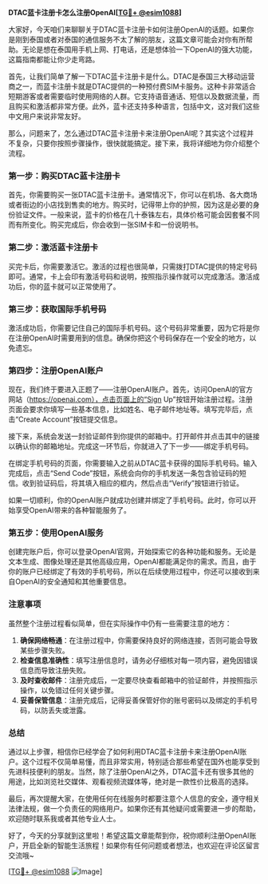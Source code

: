 **DTAC蓝卡注册卡怎么注册OpenAI[[TG💪+ @esim1088](https://t.me/s/esim1088)]**

大家好，今天咱们来聊聊关于DTAC蓝卡注册卡如何注册OpenAI的话题。如果你是刚到泰国或者对泰国的通信服务不太了解的朋友，这篇文章可能会对你有所帮助。无论是想在泰国用手机上网、打电话，还是想体验一下OpenAI的强大功能，这篇指南都能让你少走弯路。

首先，让我们简单了解一下DTAC蓝卡注册卡是什么。DTAC是泰国三大移动运营商之一，而蓝卡注册卡就是DTAC提供的一种预付费SIM卡服务。这种卡非常适合短期游客或者需要临时使用网络的人群。它支持语音通话、短信以及数据流量，而且购买和激活都非常方便。此外，蓝卡还支持多种语言，包括中文，这对我们这些中文用户来说非常友好。

那么，问题来了，怎么通过DTAC蓝卡注册卡来注册OpenAI呢？其实这个过程并不复杂，只要你按照步骤操作，很快就能搞定。接下来，我将详细地为你介绍整个流程。

### **第一步：购买DTAC蓝卡注册卡**

首先，你需要购买一张DTAC蓝卡注册卡。通常情况下，你可以在机场、各大商场或者街边的小店找到售卖的地方。购买时，记得带上你的护照，因为这是必要的身份验证文件。一般来说，蓝卡的价格在几十泰铢左右，具体价格可能会因套餐不同而有所变化。购买完成后，你会收到一张SIM卡和一份说明书。

### **第二步：激活蓝卡注册卡**

买完卡后，你需要激活它。激活的过程也很简单，只需拨打DTAC提供的特定号码即可。通常，卡上会印有激活号码和说明，按照指示操作就可以完成激活。激活成功后，你的蓝卡就可以正常使用了。

### **第三步：获取国际手机号码**

激活成功后，你需要记住自己的国际手机号码。这个号码非常重要，因为它将是你在注册OpenAI时需要用到的信息。确保你把这个号码保存在一个安全的地方，以免遗忘。

### **第四步：注册OpenAI账户**

现在，我们终于要进入正题了——注册OpenAI账户。首先，访问OpenAI的官方网站（https://openai.com），点击页面上的“Sign Up”按钮开始注册过程。注册页面会要求你填写一些基本信息，比如姓名、电子邮件地址等。填写完毕后，点击“Create Account”按钮提交信息。

接下来，系统会发送一封验证邮件到你提供的邮箱中。打开邮件并点击其中的链接以确认你的邮箱地址。完成这一环节后，你就进入了下一步——绑定手机号码。

在绑定手机号码的页面，你需要输入之前从DTAC蓝卡获得的国际手机号码。输入完成后，点击“Send Code”按钮，系统会向你的手机发送一条包含验证码的短信。收到验证码后，将其填入相应的框内，然后点击“Verify”按钮进行验证。

如果一切顺利，你的OpenAI账户就成功创建并绑定了手机号码。此时，你可以开始享受OpenAI带来的各种智能服务了。

### **第五步：使用OpenAI服务**

创建完账户后，你可以登录OpenAI官网，开始探索它的各种功能和服务。无论是文本生成、图像处理还是其他高级应用，OpenAI都能满足你的需求。而且，由于你的账户已经绑定了有效的手机号码，所以在后续使用过程中，你还可以接收到来自OpenAI的安全通知和其他重要信息。

### **注意事项**

虽然整个注册过程看似简单，但在实际操作中仍有一些需要注意的地方：

1. **确保网络畅通**：在注册过程中，你需要保持良好的网络连接，否则可能会导致某些步骤失败。
2. **检查信息准确性**：填写注册信息时，请务必仔细核对每一项内容，避免因错误信息而导致注册失败。
3. **及时查收邮件**：注册完成后，一定要尽快查看邮箱中的验证邮件，并按照指示操作，以免错过任何关键步骤。
4. **妥善保管信息**：注册完成后，记得妥善保管好你的账号密码以及绑定的手机号码，以防丢失或泄露。

### **总结**

通过以上步骤，相信你已经学会了如何利用DTAC蓝卡注册卡来注册OpenAI账户。这个过程不仅简单易懂，而且非常实用，特别适合那些希望在国外也能享受到先进科技便利的朋友。当然，除了注册OpenAI之外，DTAC蓝卡还有很多其他的用途，比如浏览社交媒体、观看视频流媒体等，绝对是一款性价比极高的选择。

最后，再次提醒大家，在使用任何在线服务时都要注意个人信息的安全，遵守相关法律法规，做一个负责任的网络用户。如果你还有其他疑问或需要进一步的帮助，欢迎随时联系我或者其他专业人士。

好了，今天的分享就到这里啦！希望这篇文章能帮到你，祝你顺利注册OpenAI账户，开启全新的智能生活旅程！如果你有任何问题或者想法，也欢迎在评论区留言交流哦~

[[TG💪+ @esim1088](https://t.me/s/esim1088) ![Image](https://i.postimg.cc/4NQfJmqS/Snipaste-2025-05-13-00-14-12.png)]